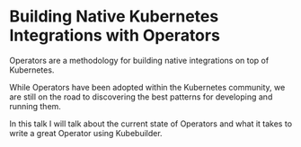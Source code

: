 Building Native Kubernetes Integrations with Operators
======================================================

Operators are a methodology for building native integrations on top of Kubernetes.

While Operators have been adopted within the Kubernetes community, we are still on the road to discovering the best patterns for developing and running them.

In this talk I will talk about the current state of Operators and what it takes to write a great Operator using Kubebuilder.
